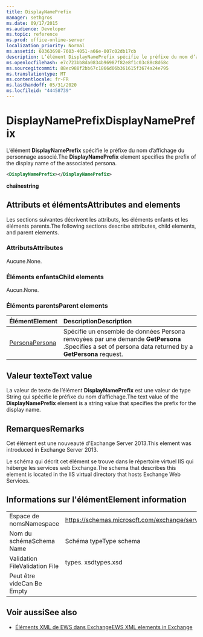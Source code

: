 ```yaml
---
title: DisplayNamePrefix
manager: sethgros
ms.date: 09/17/2015
ms.audience: Developer
ms.topic: reference
ms.prod: office-online-server
localization_priority: Normal
ms.assetid: 60363698-7603-4051-a66e-007c02db17cb
description: L’élément DisplayNamePrefix spécifie le préfixe du nom d’affichage du personnage associé.
ms.openlocfilehash: e7c723bb8da0834b96987f82e8f1c03c88c8d68c
ms.sourcegitcommit: 88ec988f2bb67c1866d06b361615f3674a24e795
ms.translationtype: MT
ms.contentlocale: fr-FR
ms.lasthandoff: 05/31/2020
ms.locfileid: "44458739"
---
```

# <a name="displaynameprefix"></a><span data-ttu-id="1c1aa-103">DisplayNamePrefix</span><span class="sxs-lookup"><span data-stu-id="1c1aa-103">DisplayNamePrefix</span></span>

<span data-ttu-id="1c1aa-104">L’élément **DisplayNamePrefix** spécifie le préfixe du nom d’affichage du personnage associé.</span><span class="sxs-lookup"><span data-stu-id="1c1aa-104">The **DisplayNamePrefix** element specifies the prefix of the display name of the associated persona.</span></span> 
  
```xml
<DisplayNamePrefix></DisplayNamePrefix>
```

 <span data-ttu-id="1c1aa-105">**chaîne**</span><span class="sxs-lookup"><span data-stu-id="1c1aa-105">**string**</span></span>
## <a name="attributes-and-elements"></a><span data-ttu-id="1c1aa-106">Attributs et éléments</span><span class="sxs-lookup"><span data-stu-id="1c1aa-106">Attributes and elements</span></span>

<span data-ttu-id="1c1aa-107">Les sections suivantes décrivent les attributs, les éléments enfants et les éléments parents.</span><span class="sxs-lookup"><span data-stu-id="1c1aa-107">The following sections describe attributes, child elements, and parent elements.</span></span>
  
### <a name="attributes"></a><span data-ttu-id="1c1aa-108">Attributs</span><span class="sxs-lookup"><span data-stu-id="1c1aa-108">Attributes</span></span>

<span data-ttu-id="1c1aa-109">Aucune.</span><span class="sxs-lookup"><span data-stu-id="1c1aa-109">None.</span></span>
  
### <a name="child-elements"></a><span data-ttu-id="1c1aa-110">Éléments enfants</span><span class="sxs-lookup"><span data-stu-id="1c1aa-110">Child elements</span></span>

<span data-ttu-id="1c1aa-111">Aucun.</span><span class="sxs-lookup"><span data-stu-id="1c1aa-111">None.</span></span>
  
### <a name="parent-elements"></a><span data-ttu-id="1c1aa-112">Éléments parents</span><span class="sxs-lookup"><span data-stu-id="1c1aa-112">Parent elements</span></span>

|<span data-ttu-id="1c1aa-113">**Élément**</span><span class="sxs-lookup"><span data-stu-id="1c1aa-113">**Element**</span></span>|<span data-ttu-id="1c1aa-114">**Description**</span><span class="sxs-lookup"><span data-stu-id="1c1aa-114">**Description**</span></span>|
|:-----|:-----|
|[<span data-ttu-id="1c1aa-115">Persona</span><span class="sxs-lookup"><span data-stu-id="1c1aa-115">Persona</span></span>](persona.md) <br/> |<span data-ttu-id="1c1aa-116">Spécifie un ensemble de données Persona renvoyées par une demande **GetPersona** .</span><span class="sxs-lookup"><span data-stu-id="1c1aa-116">Specifies a set of persona data returned by a **GetPersona** request.</span></span>  <br/> |
   
## <a name="text-value"></a><span data-ttu-id="1c1aa-117">Valeur texte</span><span class="sxs-lookup"><span data-stu-id="1c1aa-117">Text value</span></span>

<span data-ttu-id="1c1aa-118">La valeur de texte de l’élément **DisplayNamePrefix** est une valeur de type String qui spécifie le préfixe du nom d’affichage.</span><span class="sxs-lookup"><span data-stu-id="1c1aa-118">The text value of the **DisplayNamePrefix** element is a string value that specifies the prefix for the display name.</span></span> 
  
## <a name="remarks"></a><span data-ttu-id="1c1aa-119">Remarques</span><span class="sxs-lookup"><span data-stu-id="1c1aa-119">Remarks</span></span>

<span data-ttu-id="1c1aa-120">Cet élément est une nouveauté d'Exchange Server 2013.</span><span class="sxs-lookup"><span data-stu-id="1c1aa-120">This element was introduced in Exchange Server 2013.</span></span>
  
<span data-ttu-id="1c1aa-121">Le schéma qui décrit cet élément se trouve dans le répertoire virtuel IIS qui héberge les services web Exchange.</span><span class="sxs-lookup"><span data-stu-id="1c1aa-121">The schema that describes this element is located in the IIS virtual directory that hosts Exchange Web Services.</span></span>
  
## <a name="element-information"></a><span data-ttu-id="1c1aa-122">Informations sur l'élément</span><span class="sxs-lookup"><span data-stu-id="1c1aa-122">Element information</span></span>

|||
|:-----|:-----|
|<span data-ttu-id="1c1aa-123">Espace de noms</span><span class="sxs-lookup"><span data-stu-id="1c1aa-123">Namespace</span></span>  <br/> |https://schemas.microsoft.com/exchange/services/2006/types  <br/> |
|<span data-ttu-id="1c1aa-124">Nom du schéma</span><span class="sxs-lookup"><span data-stu-id="1c1aa-124">Schema Name</span></span>  <br/> |<span data-ttu-id="1c1aa-125">Schéma type</span><span class="sxs-lookup"><span data-stu-id="1c1aa-125">Type schema</span></span>  <br/> |
|<span data-ttu-id="1c1aa-126">Validation File</span><span class="sxs-lookup"><span data-stu-id="1c1aa-126">Validation File</span></span>  <br/> |<span data-ttu-id="1c1aa-127">types. xsd</span><span class="sxs-lookup"><span data-stu-id="1c1aa-127">types.xsd</span></span>  <br/> |
|<span data-ttu-id="1c1aa-128">Peut être vide</span><span class="sxs-lookup"><span data-stu-id="1c1aa-128">Can Be Empty</span></span>  <br/> ||
   
## <a name="see-also"></a><span data-ttu-id="1c1aa-129">Voir aussi</span><span class="sxs-lookup"><span data-stu-id="1c1aa-129">See also</span></span>

- [<span data-ttu-id="1c1aa-130">Éléments XML de EWS dans Exchange</span><span class="sxs-lookup"><span data-stu-id="1c1aa-130">EWS XML elements in Exchange</span></span>](ews-xml-elements-in-exchange.md)

